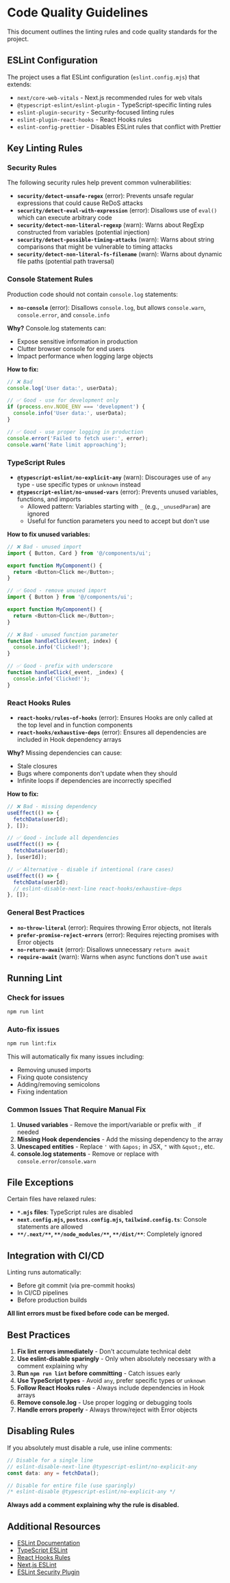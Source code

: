# Code Quality Guidelines

This document outlines the linting rules and code quality standards for the project.

## ESLint Configuration

The project uses a flat ESLint configuration (`eslint.config.mjs`) that extends:

- `next/core-web-vitals` - Next.js recommended rules for web vitals
- `@typescript-eslint/eslint-plugin` - TypeScript-specific linting rules  
- `eslint-plugin-security` - Security-focused linting rules
- `eslint-plugin-react-hooks` - React Hooks rules
- `eslint-config-prettier` - Disables ESLint rules that conflict with Prettier

## Key Linting Rules

### Security Rules

The following security rules help prevent common vulnerabilities:

- **`security/detect-unsafe-regex`** (error): Prevents unsafe regular expressions that could cause ReDoS attacks
- **`security/detect-eval-with-expression`** (error): Disallows use of `eval()` which can execute arbitrary code
- **`security/detect-non-literal-regexp`** (warn): Warns about RegExp constructed from variables (potential injection)
- **`security/detect-possible-timing-attacks`** (warn): Warns about string comparisons that might be vulnerable to timing attacks
- **`security/detect-non-literal-fs-filename`** (warn): Warns about dynamic file paths (potential path traversal)

### Console Statement Rules

Production code should not contain `console.log` statements:

- **`no-console`** (error): Disallows `console.log`, but allows `console.warn`, `console.error`, and `console.info`

**Why?** Console.log statements can:
- Expose sensitive information in production
- Clutter browser console for end users
- Impact performance when logging large objects

**How to fix:**
```typescript
// ❌ Bad
console.log('User data:', userData);

// ✅ Good - use for development only
if (process.env.NODE_ENV === 'development') {
  console.info('User data:', userData);
}

// ✅ Good - use proper logging in production
console.error('Failed to fetch user:', error);
console.warn('Rate limit approaching');
```

### TypeScript Rules

- **`@typescript-eslint/no-explicit-any`** (warn): Discourages use of `any` type - use specific types or `unknown` instead
- **`@typescript-eslint/no-unused-vars`** (error): Prevents unused variables, functions, and imports
  - Allowed pattern: Variables starting with `_` (e.g., `_unusedParam`) are ignored
  - Useful for function parameters you need to accept but don't use

**How to fix unused variables:**
```typescript
// ❌ Bad - unused import
import { Button, Card } from '@/components/ui';

export function MyComponent() {
  return <Button>Click me</Button>;
}

// ✅ Good - remove unused import
import { Button } from '@/components/ui';

export function MyComponent() {
  return <Button>Click me</Button>;
}

// ❌ Bad - unused function parameter
function handleClick(event, index) {
  console.info('Clicked!');
}

// ✅ Good - prefix with underscore
function handleClick(_event, _index) {
  console.info('Clicked!');
}
```

### React Hooks Rules

- **`react-hooks/rules-of-hooks`** (error): Ensures Hooks are only called at the top level and in function components
- **`react-hooks/exhaustive-deps`** (error): Ensures all dependencies are included in Hook dependency arrays

**Why?** Missing dependencies can cause:
- Stale closures
- Bugs where components don't update when they should
- Infinite loops if dependencies are incorrectly specified

**How to fix:**
```typescript
// ❌ Bad - missing dependency
useEffect(() => {
  fetchData(userId);
}, []);

// ✅ Good - include all dependencies
useEffect(() => {
  fetchData(userId);
}, [userId]);

// ✅ Alternative - disable if intentional (rare cases)
useEffect(() => {
  fetchData(userId);
  // eslint-disable-next-line react-hooks/exhaustive-deps
}, []);
```

### General Best Practices

- **`no-throw-literal`** (error): Requires throwing Error objects, not literals
- **`prefer-promise-reject-errors`** (error): Requires rejecting promises with Error objects
- **`no-return-await`** (error): Disallows unnecessary `return await`
- **`require-await`** (warn): Warns when async functions don't use `await`

## Running Lint

### Check for issues
```bash
npm run lint
```

### Auto-fix issues
```bash
npm run lint:fix
```

This will automatically fix many issues including:
- Removing unused imports
- Fixing quote consistency
- Adding/removing semicolons
- Fixing indentation

### Common Issues That Require Manual Fix

1. **Unused variables** - Remove the import/variable or prefix with `_` if needed
2. **Missing Hook dependencies** - Add the missing dependency to the array
3. **Unescaped entities** - Replace `'` with `&apos;` in JSX, `"` with `&quot;`, etc.
4. **console.log statements** - Remove or replace with `console.error`/`console.warn`

## File Exceptions

Certain files have relaxed rules:

- **`*.mjs` files**: TypeScript rules are disabled
- **`next.config.mjs`, `postcss.config.mjs`, `tailwind.config.ts`**: Console statements are allowed
- **`**/.next/**`, `**/node_modules/**`, `**/dist/**`**: Completely ignored

## Integration with CI/CD

Linting runs automatically:
- Before git commit (via pre-commit hooks)
- In CI/CD pipelines
- Before production builds

**All lint errors must be fixed before code can be merged.**

## Best Practices

1. **Fix lint errors immediately** - Don't accumulate technical debt
2. **Use eslint-disable sparingly** - Only when absolutely necessary with a comment explaining why
3. **Run `npm run lint` before committing** - Catch issues early
4. **Use TypeScript types** - Avoid `any`, prefer specific types or `unknown`
5. **Follow React Hooks rules** - Always include dependencies in Hook arrays
6. **Remove console.log** - Use proper logging or debugging tools
7. **Handle errors properly** - Always throw/reject with Error objects

## Disabling Rules

If you absolutely must disable a rule, use inline comments:

```typescript
// Disable for a single line
// eslint-disable-next-line @typescript-eslint/no-explicit-any
const data: any = fetchData();

// Disable for entire file (use sparingly)
/* eslint-disable @typescript-eslint/no-explicit-any */
```

**Always add a comment explaining why the rule is disabled.**

## Additional Resources

- [ESLint Documentation](https://eslint.org/docs/latest/)
- [TypeScript ESLint](https://typescript-eslint.io/)
- [React Hooks Rules](https://react.dev/reference/rules/rules-of-hooks)
- [Next.js ESLint](https://nextjs.org/docs/app/building-your-application/configuring/eslint)
- [ESLint Security Plugin](https://github.com/eslint-community/eslint-plugin-security)
